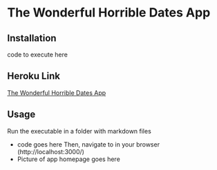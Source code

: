 # The Wonderful Horrible Dates App

## Installation

code to execute here

## Heroku Link

[The Wonderful Horrible Dates App](https://wades.herokuapp.com/)

## Usage

Run the executable in a folder with markdown files

- code goes here
  Then, navigate to in your browser (http://localhost:3000/)
- Picture of app homepage goes here
